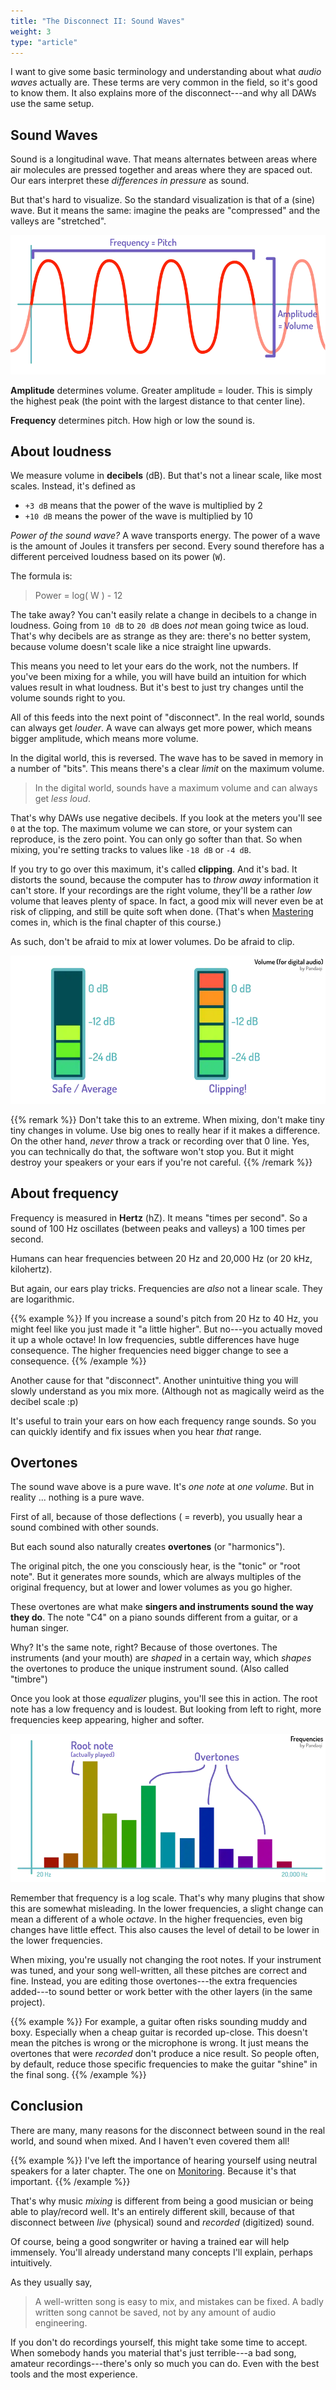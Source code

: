 ```yaml
---
title: "The Disconnect II: Sound Waves"
weight: 3
type: "article"
---
```


I want to give some basic terminology and understanding about what _audio waves_ actually are. These terms are very common in the field, so it's good to know them. It also explains more of the disconnect---and why all DAWs use the same setup.

## Sound Waves

Sound is a longitudinal wave. That means alternates between areas where air molecules are pressed together and areas where they are spaced out. Our ears interpret these _differences in pressure_ as sound.

But that's hard to visualize. So the standard visualization is that of a (sine) wave. But it means the same: imagine the peaks are "compressed" and the valleys are "stretched".

![Visualization of a sound wave.](sound_waves.webp)

**Amplitude** determines volume. Greater amplitude = louder. This is simply the highest peak (the point with the largest distance to that center line).

**Frequency** determines pitch. How high or low the sound is.

## About loudness

We measure volume in **decibels** (dB). But that's not a linear scale, like most scales. Instead, it's defined as

* `+3 dB` means that the power of the wave is multiplied by 2
* `+10 dB` means the power of the wave is multiplied by 10

_Power of the sound wave?_ A wave transports energy. The power of a wave is the amount of Joules it transfers per second. Every sound therefore has a different perceived loudness based on its power (`W`). 

The formula is:

> Power = log( W ) - 12

The take away? You can't easily relate a change in decibels to a change in loudness. Going from `10 dB` to `20 dB` does _not_ mean going twice as loud. That's why decibels are as strange as they are: there's no better system, because volume doesn't scale like a nice straight line upwards.

This means you need to let your ears do the work, not the numbers. If you've been mixing for a while, you will have build an intuition for which values result in what loudness. But it's best to just try changes until the volume sounds right to you.

All of this feeds into the next point of "disconnect". In the real world, sounds can always get _louder_. A wave can always get more power, which means bigger amplitude, which means more volume.

In the digital world, this is reversed. The wave has to be saved in memory in a number of "bits". This means there's a clear _limit_ on the maximum volume.

> In the digital world, sounds have a maximum volume and can always get _less loud_.

That's why DAWs use negative decibels. If you look at the meters you'll see `0` at the top. The maximum volume we can store, or your system can reproduce, is the zero point. You can only go softer than that. So when mixing, you're setting tracks to values like `-18 dB` or `-4 dB`.

If you try to go over this maximum, it's called **clipping**. And it's bad. It distorts the sound, because the computer has to _throw away_ information it can't store. If your recordings are the right volume, they'll be a rather _low_ volume that leaves plenty of space. In fact, a good mix will never even be at risk of clipping, and still be quite soft when done. (That's when [Mastering](../mastering/) comes in, which is the final chapter of this course.)

As such, don't be afraid to mix at lower volumes. Do be afraid to clip.

![What a regular volume meter looks like, with negative decibels and clipping indication.](volumes_in_digital.webp)

{{% remark %}}
Don't take this to an extreme. When mixing, don't make tiny tiny changes in volume. Use big ones to really hear if it makes a difference. On the other hand, _never_ throw a track or recording over that 0 line. Yes, you can technically do that, the software won't stop you. But it might destroy your speakers or your ears if you're not careful.
{{% /remark %}}

## About frequency

Frequency is measured in **Hertz** (hZ). It means "times per second". So a sound of 100 Hz oscillates (between peaks and valleys) a 100 times per second.

Humans can hear frequencies between 20 Hz and 20,000 Hz (or 20 kHz, kilohertz).

But again, our ears play tricks. Frequencies are _also_ not a linear scale. They are logarithmic.

{{% example %}}
If you increase a sound's pitch from 20 Hz to 40 Hz, you might feel like you just made it "a little higher". But no---you actually moved it up a whole octave! In low frequencies, subtle differences have huge consequence. The higher frequencies need bigger change to see a consequence.
{{% /example %}}

Another cause for that "disconnect". Another unintuitive thing you will slowly understand as you mix more. (Although not as magically weird as the decibel scale :p)

It's useful to train your ears on how each frequency range sounds. So you can quickly identify and fix issues when you hear _that_ range.

## Overtones

The sound wave above is a pure wave. It's _one note_ at _one volume_. But in reality ... nothing is a pure wave.

First of all, because of those deflections ( = reverb), you usually hear a sound combined with other sounds.

But each sound also naturally creates **overtones** (or "harmonics").

The original pitch, the one you consciously hear, is the "tonic" or "root note". But it generates more sounds, which are always multiples of the original frequency, but at lower and lower volumes as you go higher.

These overtones are what make **singers and instruments sound the way they do**. The note "C4" on a piano sounds different from a guitar, or a human singer.

Why? It's the same note, right? Because of those overtones. The instruments (and your mouth) are _shaped_ in a certain way, which _shapes_ the overtones to produce the unique instrument sound. (Also called "timbre")

Once you look at those _equalizer_ plugins, you'll see this in action. The root note has a low frequency and is loudest. But looking from left to right, more frequencies keep appearing, higher and softer.

![Visualization of frequency spectrum. And how a single note from an instrument would usually display.](frequency_overtones.webp)

Remember that frequency is a log scale. That's why many plugins that show this are somewhat misleading. In the lower frequencies, a slight change can mean a different of a whole _octave_. In the higher frequencies, even big changes have little effect. This also causes the level of detail to be lower in the lower frequencies.

When mixing, you're usually not changing the root notes. If your instrument was tuned, and your song well-written, all these pitches are correct and fine. Instead, you are editing those overtones---the extra frequencies added---to sound better or work better with the other layers (in the same project).

{{% example %}}
For example, a guitar often risks sounding muddy and boxy. Especially when a cheap guitar is recorded up-close. This doesn't mean the pitches is wrong or the microphone is wrong. It just means the overtones that were _recorded_ don't produce a nice result. So people often, by default, reduce those specific frequencies to make the guitar "shine" in the final song.
{{% /example %}} 

## Conclusion

There are many, many reasons for the disconnect between sound in the real world, and sound when mixed. And I haven't even covered them all! 

{{% example %}}
I've left the importance of hearing yourself using neutral speakers for a later chapter. The one on [Monitoring](../monitoring/). Because it's that important.
{{% /example %}}

That's why music _mixing_ is different from being a good musician or being able to play/record well. It's an entirely different skill, because of that disconnect between _live_ (physical) sound and _recorded_ (digitized) sound.

Of course, being a good songwriter or having a trained ear will help immensely. You'll already understand many concepts I'll explain, perhaps intuitively.

As they usually say,

> A well-written song is easy to mix, and mistakes can be fixed. A badly written song cannot be saved, not by any amount of audio engineering.

If you don't do recordings yourself, this might take some time to accept. When somebody hands you material that's just terrible---a bad song, amateur recordings---there's only so much you can do. Even with the best tools and the most experience.